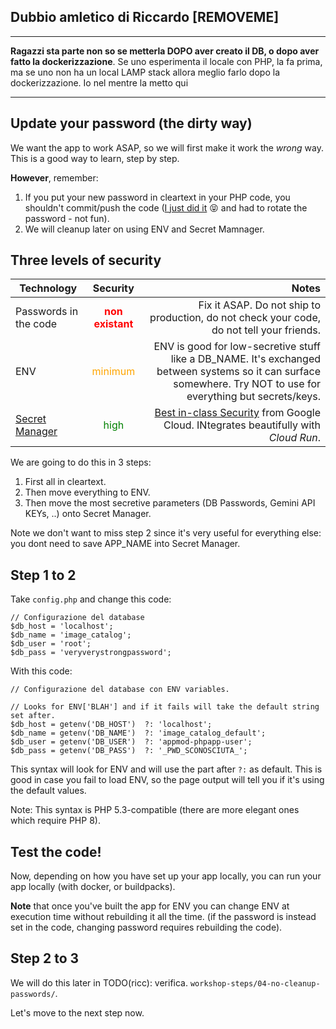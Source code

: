 ## Dubbio amletico di Riccardo [REMOVEME]

-----------------

**Ragazzi sta parte non so se metterla DOPO aver creato il DB, o dopo aver fatto la dockerizzazione**.
Se uno esperimenta il locale con PHP, la fa prima, ma se uno non ha un local LAMP stack allora meglio farlo dopo la
dockerizzazione. Io nel mentre la metto qui

-----------------

## Update your password (the dirty way)

We want the app to work ASAP, so we will first make it work the *wrong* way. This is a good way to learn, step by step.

**However**, remember:

1. If you put your new password in cleartext in your PHP code, you shouldn't commit/push the code ([I just did it](https://github.com/Friends-of-Ricc/app-mod-workshop/commit/854b6dcdfa49bb40e7830521352c34226970bc72#diff-724326d4c9977d3f53ba0f053c7d857dc8b8ef4f2d61b2b377791b4ec560720d) 😝 and had to rotate the password - not fun).
2. We will cleanup later on using ENV and Secret Mamnager.

## Three levels of security

| Technology   |  Security     |  Notes |
|----------|:-------------:|------:|
| Passwords in the code |    **<span style="color:red">non existant</span>** | Fix it ASAP. Do not ship to production, do not check your code, do not tell your friends. |
| ENV |   <span style="color:orange">minimum</span>    |  ENV is good for low-secretive stuff like a DB_NAME. It's exchanged between systems so it can surface somewhere. Try NOT to use for everything but secrets/keys. |
| [Secret Manager](https://cloud.google.com/security/products/secret-manager?hl=it) | <span style="color:green">high</span> | [Best in-class Security](https://cloud.google.com/security/products/secret-manager?hl=it) from Google Cloud. INtegrates beautifully with *Cloud Run*. |

We are going to do this in 3 steps:

1. First all in cleartext.
2. Then move everything to ENV.
3. Then move the most secretive parameters (DB Passwords, Gemini API KEYs, ..) onto Secret Manager.

Note we don't want to miss step 2 since it's very useful for everything else: you dont need to save APP_NAME into Secret Manager.


## Step 1 to 2

Take `config.php` and change this code:

```
// Configurazione del database
$db_host = 'localhost';
$db_name = 'image_catalog';
$db_user = 'root';
$db_pass = 'veryverystrongpassword';
```

With this code:

```
// Configurazione del database con ENV variables.

// Looks for ENV['BLAH'] and if it fails will take the default string set after.
$db_host = getenv('DB_HOST')  ?: 'localhost';
$db_name = getenv('DB_NAME')  ?: 'image_catalog_default';
$db_user = getenv('DB_USER')  ?: 'appmod-phpapp-user';
$db_pass = getenv('DB_PASS')  ?: '_PWD_SCONOSCIUTA_';
```

This syntax will look for ENV and will use the part after `?:` as default. This is good in case you fail to load ENV, so the page output will tell you if it's using the default values.

Note: This syntax is PHP 5.3-compatible (there are more elegant ones which require PHP 8).

## Test the code!

Now, depending on how you have set up your app locally, you can run your app locally (with docker, or buildpacks).

**Note** that once you've built the app for ENV you can change ENV at execution time without rebuilding it all the time. (if the password is instead set in the code, changing password requires rebuilding the code).






## Step 2 to 3

We will do this later in TODO(ricc): verifica. `workshop-steps/04-no-cleanup-passwords/`.

Let's move to the next step now.
